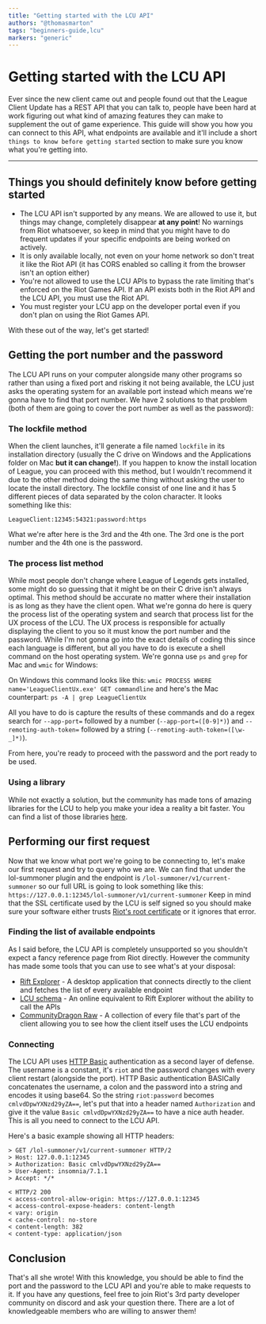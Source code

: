 ```yaml
---
title: "Getting started with the LCU API"
authors: "@thomasmarton"
tags: "beginners-guide,lcu"
markers: "generic"
---
```

# Getting started with the LCU API

Ever since the new client came out and people found out that the League Client Update has a REST API that you can talk to, people have been hard at work figuring out what kind of amazing features they can make to supplement the out of game experience. This guide will show you how you can connect to this API, what endpoints are available and it'll include a short `things to know before getting started` section to make sure you know what you're getting into.

---

## Things you should definitely know before getting started

- The LCU API isn't supported by any means. We are allowed to use it, but things may change, completely disappear **at any point**! No warnings from Riot whatsoever, so keep in mind that you might have to do frequent updates if your specific endpoints are being worked on actively.
- It is only available locally, not even on your home network so don't treat it like the Riot API (it has CORS enabled so calling it from the browser isn't an option either)
- You're not allowed to use the LCU APIs to bypass the rate limiting that's enforced on the Riot Games API. If an API exists both in the Riot API and the LCU API, you must use the Riot API.
- You must register your LCU app on the developer portal even if you don't plan on using the Riot Games API.

With these out of the way, let's get started!

## Getting the port number and the password

The LCU API runs on your computer alongside many other programs so rather than using a fixed port and risking it not being available, the LCU just asks the operating system for an available port instead which means we're gonna have to find that port number. We have 2 solutions to that problem (both of them are going to cover the port number as well as the password):

### The lockfile method

When the client launches, it'll generate a file named `lockfile` in its installation directory (usually the C drive on Windows and the Applications folder on Mac **but it can change!**). If you happen to know the install location of League, you can proceed with this method, but I wouldn't recommend it due to the other method doing the same thing without asking the user to locate the install directory.
The lockfile consist of one line and it has 5 different pieces of data separated by the colon character. It looks something like this:

```
LeagueClient:12345:54321:password:https
```
What we're after here is the 3rd and the 4th one. The 3rd one is the port number and the 4th one is the password.

### The process list method

While most people don't change where League of Legends gets installed, some might do so guessing that it might be on their C drive isn't always optimal. This method should be accurate no matter where their installation is as long as they have the client open. What we're gonna do here is query the process list of the operating system and search that process list for the UX process of the LCU. The UX process is responsible for actually displaying the client to you so it must know the port number and the password.
While I'm not gonna go into the exact details of coding this since each language is different, but all you have to do is execute a shell command on the host operating system. We're gonna use `ps` and `grep` for Mac and `wmic` for Windows:

On Windows this command looks like this: `wmic PROCESS WHERE name='LeagueClientUx.exe' GET commandline`
and here's the Mac counterpart: `ps -A | grep LeagueClientUx`

All you have to do is capture the results of these commands and do a regex search for `--app-port=` followed by a number (`--app-port=([0-9]*)`) and `--remoting-auth-token=` followed by a string (`--remoting-auth-token=([\w-_]*)`).

From here, you're ready to proceed with the password and the port ready to be used.

### Using a library

While not exactly a solution, but the community has made tons of amazing libraries for the LCU to help you make your idea a reality a bit faster. You can find a list of those libraries [here](https://github.com/CommunityDragon/awesome-league#developer-tools).

## Performing our first request

Now that we know what port we're going to be connecting to, let's make our first request and try to query who we are. We can find that under the lol-summoner plugin and the endpoint is `/lol-summoner/v1/current-summoner` so our full URL is going to look something like this: `https://127.0.0.1:12345/lol-summoner/v1/current-summoner` Keep in mind that the SSL certificate used by the LCU is self signed so you should make sure your software either trusts [Riot's root certificate](https://static.developer.riotgames.com/docs/lol/riotgames.pem) or it ignores that error.

### Finding the list of available endpoints

As I said before, the LCU API is completely unsupported so you shouldn't expect a fancy reference page from Riot directly. However the community has made some tools that you can use to see what's at your disposal:

- [Rift Explorer](https://github.com/Pupix/rift-explorer/) - A desktop application that connects directly to the client and fetches the list of every available endpoint
- [LCU schema](https://www.mingweisamuel.com/lcu-schema/tool/) - An online equivalent to Rift Explorer without the ability to call the APIs
- [CommunityDragon Raw](https://raw.communitydragon.org/) - A collection of every file that's part of the client allowing you to see how the client itself uses the LCU endpoints

### Connecting

The LCU API uses [HTTP Basic](https://en.wikipedia.org/wiki/Basic_access_authentication) authentication as a second layer of defense. The username is a constant, it's `riot` and the password changes with every client restart (alongside the port). HTTP Basic authentication BASICally concatenates the username, a colon and the password into a string and encodes it using base64. So the string `riot:password` becomes `cmlvdDpwYXNzd29yZA==`, let's put that into a header named `Authorization` and give it the value `Basic cmlvdDpwYXNzd29yZA==` to have a nice auth header. This is all you need to connect to the LCU API.

Here's a basic example showing all HTTP headers:

```
> GET /lol-summoner/v1/current-summoner HTTP/2
> Host: 127.0.0.1:12345
> Authorization: Basic cmlvdDpwYXNzd29yZA==
> User-Agent: insomnia/7.1.1
> Accept: */*

< HTTP/2 200 
< access-control-allow-origin: https://127.0.0.1:12345
< access-control-expose-headers: content-length
< vary: origin
< cache-control: no-store
< content-length: 382
< content-type: application/json
```

## Conclusion

That's all she wrote! With this knowledge, you should be able to find the port and the password to the LCU API and you're able to make requests to it. If you have any questions, feel free to join Riot's 3rd party developer community on discord and ask your question there. There are a lot of knowledgeable members who are willing to answer them!
